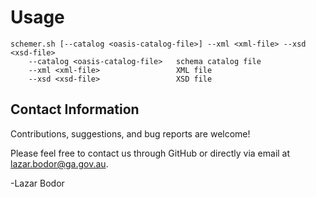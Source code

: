 # Usage

```
schemer.sh [--catalog <oasis-catalog-file>] --xml <xml-file> --xsd <xsd-file>
    --catalog <oasis-catalog-file>   schema catalog file
    --xml <xml-file>                 XML file
    --xsd <xsd-file>                 XSD file
```

## Contact Information

Contributions, suggestions, and bug reports are welcome!

Please feel free to contact us through GitHub or directly via email at lazar.bodor@ga.gov.au.

-Lazar Bodor

